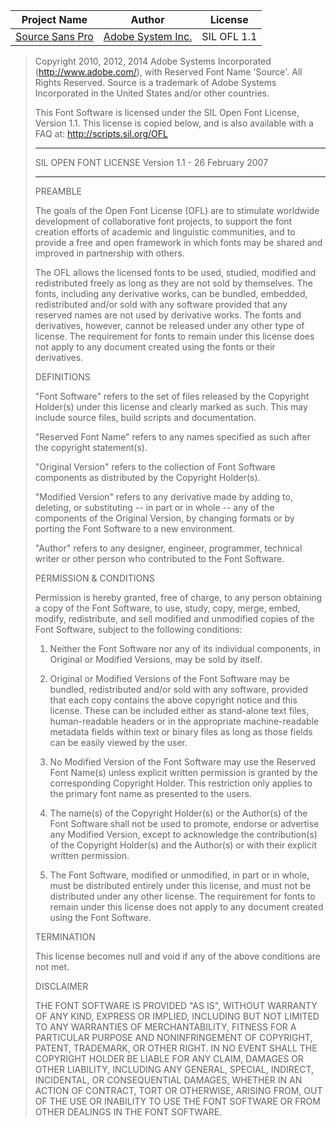 Project Name | Author | License
-------------|--------|--------
[Source Sans Pro](https://github.com/adobe-fonts/source-sans-pro) | [Adobe System Inc.](http://www.adobe.com) | SIL OFL 1.1

>Copyright 2010, 2012, 2014 Adobe Systems Incorporated (http://www.adobe.com/), with Reserved Font Name 'Source'. 
>All Rights Reserved. Source is a trademark of Adobe Systems Incorporated in the United States and/or other countries.
>
>This Font Software is licensed under the SIL Open Font License, Version 1.1.
>This license is copied below, and is also available with a FAQ at:
>http://scripts.sil.org/OFL
>
>
>-----------------------------------------------------------
>
>SIL OPEN FONT LICENSE Version 1.1 - 26 February 2007
>
>-----------------------------------------------------------
>
>PREAMBLE
>
>The goals of the Open Font License (OFL) are to stimulate worldwide
>development of collaborative font projects, to support the font creation
>efforts of academic and linguistic communities, and to provide a free and
>open framework in which fonts may be shared and improved in partnership
>with others.
>
>The OFL allows the licensed fonts to be used, studied, modified and
>redistributed freely as long as they are not sold by themselves. The
>fonts, including any derivative works, can be bundled, embedded, 
>redistributed and/or sold with any software provided that any reserved
>names are not used by derivative works. The fonts and derivatives,
>however, cannot be released under any other type of license. The
>requirement for fonts to remain under this license does not apply
>to any document created using the fonts or their derivatives.
>
>DEFINITIONS
>
>"Font Software" refers to the set of files released by the Copyright
>Holder(s) under this license and clearly marked as such. This may
>include source files, build scripts and documentation.
>
>"Reserved Font Name" refers to any names specified as such after the
>copyright statement(s).
>
>"Original Version" refers to the collection of Font Software components as
>distributed by the Copyright Holder(s).
>
>"Modified Version" refers to any derivative made by adding to, deleting,
>or substituting -- in part or in whole -- any of the components of the
>Original Version, by changing formats or by porting the Font Software to a
>new environment.
>
>"Author" refers to any designer, engineer, programmer, technical
>writer or other person who contributed to the Font Software.
>
>PERMISSION & CONDITIONS
>
>Permission is hereby granted, free of charge, to any person obtaining
>a copy of the Font Software, to use, study, copy, merge, embed, modify,
>redistribute, and sell modified and unmodified copies of the Font
>Software, subject to the following conditions:
>
>1) Neither the Font Software nor any of its individual components,
>in Original or Modified Versions, may be sold by itself.
>
>2) Original or Modified Versions of the Font Software may be bundled,
>redistributed and/or sold with any software, provided that each copy
>contains the above copyright notice and this license. These can be
>included either as stand-alone text files, human-readable headers or
>in the appropriate machine-readable metadata fields within text or
>binary files as long as those fields can be easily viewed by the user.
>
>3) No Modified Version of the Font Software may use the Reserved Font
>Name(s) unless explicit written permission is granted by the corresponding
>Copyright Holder. This restriction only applies to the primary font name as
>presented to the users.
>
>4) The name(s) of the Copyright Holder(s) or the Author(s) of the Font
>Software shall not be used to promote, endorse or advertise any
>Modified Version, except to acknowledge the contribution(s) of the
>Copyright Holder(s) and the Author(s) or with their explicit written
>permission.
>
>5) The Font Software, modified or unmodified, in part or in whole,
>must be distributed entirely under this license, and must not be
>distributed under any other license. The requirement for fonts to
>remain under this license does not apply to any document created
>using the Font Software.
>
>TERMINATION
>
>This license becomes null and void if any of the above conditions are
>not met.
>
>DISCLAIMER
>
>THE FONT SOFTWARE IS PROVIDED "AS IS", WITHOUT WARRANTY OF ANY KIND,
>EXPRESS OR IMPLIED, INCLUDING BUT NOT LIMITED TO ANY WARRANTIES OF
>MERCHANTABILITY, FITNESS FOR A PARTICULAR PURPOSE AND NONINFRINGEMENT
>OF COPYRIGHT, PATENT, TRADEMARK, OR OTHER RIGHT. IN NO EVENT SHALL THE
>COPYRIGHT HOLDER BE LIABLE FOR ANY CLAIM, DAMAGES OR OTHER LIABILITY,
>INCLUDING ANY GENERAL, SPECIAL, INDIRECT, INCIDENTAL, OR CONSEQUENTIAL
>DAMAGES, WHETHER IN AN ACTION OF CONTRACT, TORT OR OTHERWISE, ARISING
>FROM, OUT OF THE USE OR INABILITY TO USE THE FONT SOFTWARE OR FROM
>OTHER DEALINGS IN THE FONT SOFTWARE.